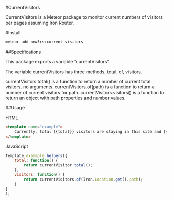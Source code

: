 #CurrentVisitors

CurrentVisitors is a Meteor package to monitor current numbers of visitors per pages assuming Iron Router.

#Install

```bash
meteor add new3rs:current-visitors
```

##Specifications

This package exports a variable "currentVisitors".

The variable currentVisitors has three methods, total, of, visitors.

currentVisitors.total() is a function to return a number of current total visitors. no arguments.
currentVisitors.of(path) is a function to return a number of current visitors for path.
currentVisitors.visitors() is a function to return an object with path properties and number values.

##Usage

HTML
```html
<template name="example">
	Currently, total {{total}} visitors are staying in this site and {{visitors}} visitors are looking at this page.
</template>
```

JavaScript
```javascript
Template.exammple.helpers({
	total: function() {
		return currentVisitor.total();
	},
	visitors: function() {
		return currentVisitors.of(Iron.Location.get().path);
	}
}
);
```

